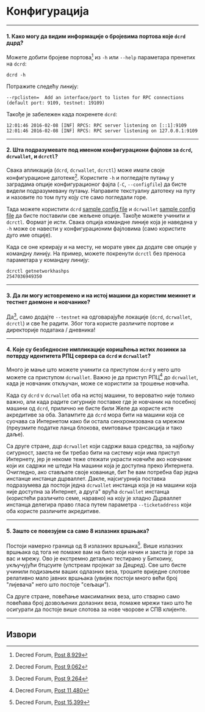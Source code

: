 # <i class="fa fa-desktop"></i> Конфигурација 

---

#### 1. Како могу да видим информације о бројевима портова које `dcrd` дцрд? 

Можете добити бројеве портова[^8929] из `-h` или `--help` параметара пренетих на `dcrd`:

```no-highlight
dcrd -h
```

Потражите следећу линију:

```no-highlight
--rpclisten=  Add an interface/port to listen for RPC connections (default port: 9109, testnet: 19109)
```

Такође је забележен када покренете `dcrd`:

```no-highlight
12:01:46 2016-02-08 [INF] RPCS: RPC server listening on [::1]:9109
12:01:46 2016-02-08 [INF] RPCS: RPC server listening on 127.0.0.1:9109
```

---

#### 2. Шта подразумевате под именом конфигурациони фајлови за `dcrd`, `dcrwallet`, и `dcrctl`? 

Свака апликација (`dcrd`, `dcrwallet`, `dcrctl`) може имати своје конфигурационе датотеке[^9055]. Користите `-h` и погледајте путању у заградама опције конфигурационог фајла (`-C`, `--configfile`) да бисте видели подразумевану путању. Направите текстуалну датотеку на путу и ​​назовите по том путу коју сте само погледали горе.

Тада можете користити `dcrd` [sample config file](https://github.com/decred/dcrd/blob/master/sample-dcrd.conf) и `dcrwallet` [sample config file](https://github.com/decred/dcrwallet/blob/master/sample-dcrwallet.conf) да бисте поставили све жељене опције. Такође можете учинити и `dcrctl`. Формат је исти. Свака опција командне линије која је наведена у `-h` може се навести у конфигурационим фајловима (само користите дуго име опције).

Када се оне креирају и на месту, не морате увек да додате све опције у командну линију. На пример, можете покренути `dcrctl` без преноса параметара у командну линију:

```no-highlight
dcrctl getnetworkhashps
2547036949350
```

---

#### 3. Да ли могу истовремено и на истој машини да користим меиннет и тестнет даемоне и новчанике? 

Да[^9264], само додајте `--testnet` на одговарајуће локације (`dcrd`, `dcrwallet`, `dcrctl`) и све ће радити. Због тога користе различите портове и директорије података / дневника!

---

#### 4. Које су безбедносне импликације коришћења истих лозинки за потврду идентитета РПЦ сервера са `dcrd` и `dcrwallet`? 

Много је мање што можете учинити са приступом `dcrd` у него што можете са приступом `dcrwallet`. Важно је да приступ РПЦ[^11480] до `dcrwallet`, када је новчаник откључан, може се користити за трошење новчића.

Када су `dcrd` v `dcrwallet` оба на истој машини, то вероватно није толико важно, али када радите сигурније поставке где је новчаник на посебној машини од `dcrd`, прилично не бисте били Желе да користе исте акредитиве за оба. Запамтите да `dcrd` мора бити на машини која се суочава са Интернетом како би остала синхронизована са мрежом (преузмите податке ланца блокова, емитовање трансакција и тако даље).

Са друге стране, дцр `dcrwallet` који садржи ваша средства, за најбољу сигурност, заиста не би требао бити на систему који има приступ Интернету, јер је некоме теже отежати украсти новчиће ако новчаник који их садржи не штеди На машини која је доступна преко Интернета. Очигледно, ако стављате своје кованице, бит ће вам потребна бар једна инстанце инстанце дцрваллет. Дакле, најсигурнија поставка подразумева да постоји једна `dcrwallet` инстанца која је на машини која није доступна за Интернет, а друга" врућа `dcrwallet` инстанца (користећи различито семе, наравно) на коју је хладно Дцрваллет инстанца делегира право гласа путем параметра `--ticketaddress` који оба користе различите акредитиве.

---

#### 5. Зашто се повезујем са само 8 излазних вршњака? 

Постоји намерно граница од 8 излазних вршњака[^15399]. Више излазних вршњака од тога не помаже вам на било који начин и заиста је горе за вас и мрежу. Ово је екстремно детаљно тестирано у Биткоину, укључујући бтцсуите (упстреам пројекат за Децред). Све што бисте учинили подизањем ваших одлазних веза, трошите вриједне слотове релативно мало јавних вршњака (увијек постоји много већи број "лијевача" него што постоје "сељаци").

Са друге стране, повећање максималних веза, што стварно само повећава број дозвољених долазних веза, помаже мрежи тако што ће осигурати да постоје више слотова за нове чворове и СПВ клијенте.

---

## <i class="fa fa-book"></i> Извори 

[^8929]: Decred Forum, [Post 8,929](https://forum.decred.org/threads/600/#post-8929)
[^9055]: Decred Forum, [Post 9,062](https://forum.decred.org/threads/472/page-12#post-9062)
[^9264]: Decred Forum, [Post 9,264](https://forum.decred.org/threads/626/#post-9264)
[^11480]: Decred Forum, [Post 11,480](https://forum.decred.org/threads/428/#post-11480)
[^15399]: Decred Forum, [Post 15,399](https://forum.decred.org/threads/1371/page-2#post-15399)
